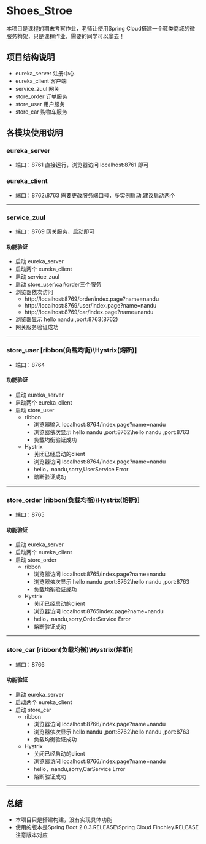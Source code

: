 # Shoes_Stroe 
本项目是课程的期末考察作业，老师让使用Spring Cloud搭建一个鞋类商城的微服务构架，只是课程作业，需要的同学可以拿去！

## 项目结构说明
- eureka_server 注册中心
- eureka_client 客户端
- service_zuul 网关
- store_order 订单服务
- store_user 用户服务
- store_car 购物车服务

## 各模块使用说明
### eureka_server
- 端口：8761
直接运行，浏览器访问 localhost:8761 即可

### eureka_client
- 端口：8762\8763
需要更改服务端口号，多实例启动,建议启动两个
---
### service_zuul
- 端口：8769
网关服务，启动即可
#### 功能验证
- 启动 eureka_server
- 启动两个 eureka_client
- 启动 service_zuul
- 启动 store_user\car\order三个服务
- 浏览器依次访问
    - http://localhost:8769/order/index.page?name=nandu
    - http://localhost:8769/user/index.page?name=nandu
    - http://localhost:8769/car/index.page?name=nandu
- 浏览器显示 hello nandu ,port:8763(8762)
- 网关服务验证成功
---
### store_user  [ribbon(负载均衡)\Hystrix(熔断)]
- 端口：8764

#### 功能验证
- 启动 eureka_server
- 启动两个 eureka_client
- 启动 store_user
    - ribbon
        - 浏览器输入 localhost:8764/index.page?name=nandu
        - 浏览器依次显示 hello nandu ,port:8762\hello nandu ,port:8763
        - 负载均衡验证成功
    - Hystrix
        - 关闭已经启动的client
        - 浏览器访问 localhost:8764/index.page?name=nandu
        - hello，nandu,sorry,UserService Error
        - 熔断验证成功
---

### store_order  [ribbon(负载均衡)\Hystrix(熔断)]
- 端口：8765

#### 功能验证
- 启动 eureka_server
- 启动两个 eureka_client
- 启动 store_order
    - ribbon
        - 浏览器访问 localhost:8765/index.page?name=nandu
        - 浏览器依次显示 hello nandu ,port:8762\hello nandu ,port:8763
        - 负载均衡验证成功
    - Hystrix
        - 关闭已经启动的client
        - 浏览器访问 localhost:8765index.page?name=nandu
        - hello，nandu,sorry,OrderService Error
        - 熔断验证成功
---

### store_car  [ribbon(负载均衡)\Hystrix(熔断)]
- 端口：8766

#### 功能验证
- 启动 eureka_server
- 启动两个 eureka_client
- 启动 store_car
    - ribbon
        - 浏览器访问 localhost:8766/index.page?name=nandu
        - 浏览器依次显示 hello nandu ,port:8762\hello nandu ,port:8763
        - 负载均衡验证成功
    - Hystrix
        - 关闭已经启动的client
        - 浏览器访问 localhost:8766/index.page?name=nandu
        - hello，nandu,sorry,CarService Error
        - 熔断验证成功
---
## 总结
- 本项目只是搭建构建，没有实现具体功能
- 使用的版本是Spring Boot 2.0.3.RELEASE\Spring Cloud Finchley.RELEASE 注意版本对应
